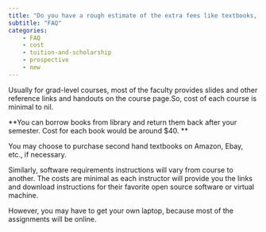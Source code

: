 ```yaml
---
title: "Do you have a rough estimate of the extra fees like textbooks, miscellaneous fees etc.? : "
subtitle: "FAQ"
categories:
    - FAQ
    - cost
    - tuition-and-scholarship
    - prospective
    - new
---
```

Usually for grad-level courses, most of the faculty provides slides and other reference links and handouts on the course page.So, cost of each course is minimal to nil.  

**You can borrow books from library and return them back after your semester. Cost for each book would be around $40. **

You may choose to purchase second hand textbooks on Amazon, Ebay, etc., if necessary. 

Similarly, software requirements instructions will vary from course to another. The costs are minimal as each instructor will provide you the links and download instructions for their favorite open source software or virtual machine. 

However, you may have to get your own laptop, because most of the assignments will be online.